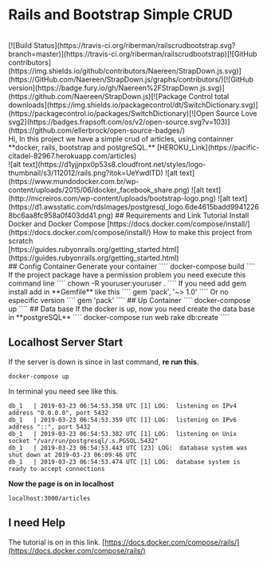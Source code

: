 # Rails and Bootstrap Simple CRUD
<br />
[![Build Status](https://travis-ci.org/riberman/railscrudbootstrap.svg?branch=master)](https://travis-ci.org/riberman/railscrudbootstrap)[![GitHub contributors](https://img.shields.io/github/contributors/Naereen/StrapDown.js.svg)](https://GitHub.com/Naereen/StrapDown.js/graphs/contributors/)[![GitHub version](https://badge.fury.io/gh/Naereen%2FStrapDown.js.svg)](https://github.com/Naereen/StrapDown.js)[![Package Control total downloads](https://img.shields.io/packagecontrol/dt/SwitchDictionary.svg)](https://packagecontrol.io/packages/SwitchDictionary)[![Open Source Love svg2](https://badges.frapsoft.com/os/v2/open-source.svg?v=103)](https://github.com/ellerbrock/open-source-badges/)
<br />
Hi, In this project we have a simple crud of articles, using containner **docker, rails, bootstrap and postgreSQL.**
[HEROKU_Link](https://pacific-citadel-82967.herokuapp.com/articles)
<br />
![alt text](https://d1yjjnpx0p53s8.cloudfront.net/styles/logo-thumbnail/s3/112012/rails.png?itok=UeYwdITD)
![alt text](https://www.mundodocker.com.br/wp-content/uploads/2015/06/docker_facebook_share.png)
![alt text](http://micreiros.com/wp-content/uploads/bootstrap-logo.png)
![alt text](https://d1.awsstatic.com/rdsImages/postgresql_logo.6de4615badd99412268bc6aa8fc958a0f403dd41.png)
## Requirements and Link Tutorial
Install Docker and Docker Compose
[https://docs.docker.com/compose/install/](https://docs.docker.com/compose/install/) 
How to make this project from scratch
<br />
[https://guides.rubyonrails.org/getting_started.html](https://guides.rubyonrails.org/getting_started.html)
<br />
## Config Container
Generate your container
````
docker-compose build
````
If the project package have a permission problem you need execute this command line
````
chown -R youruser:youruser .
````
If you need add gem install add in **Gemfile** like this
````
gem 'pack', '~> 1.0'
````
Or no especific version
````
gem 'pack'
````
## Up Container
````
docker-compose up
````
## Data base 
If the docker is up, now you need create the data base in **postgreSQL**
````
docker-compose run web rake db:create
````

## Localhost Server Start
If the server is down is since in last command, **re run this.**
````
docker-compose up
````
In terminal you need see like this.
````
db_1   | 2019-03-23 06:54:53.358 UTC [1] LOG:  listening on IPv4 address "0.0.0.0", port 5432
db_1   | 2019-03-23 06:54:53.359 UTC [1] LOG:  listening on IPv6 address "::", port 5432
db_1   | 2019-03-23 06:54:53.382 UTC [1] LOG:  listening on Unix socket "/var/run/postgresql/.s.PGSQL.5432"
db_1   | 2019-03-23 06:54:53.443 UTC [23] LOG:  database system was shut down at 2019-03-23 06:09:46 UTC
db_1   | 2019-03-23 06:54:53.474 UTC [1] LOG:  database system is ready to accept connections
````
**Now the page is on in localhost**
````
localhost:3000/articles
````

## I need Help
The tutorial is on in this link.
[https://docs.docker.com/compose/rails/](https://docs.docker.com/compose/rails/)
